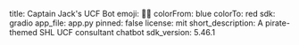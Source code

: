 title: Captain Jack's UCF Bot
emoji: 🏴‍☠️
colorFrom: blue
colorTo: red
sdk: gradio
app_file: app.py
pinned: false
license: mit
short_description: A pirate-themed SHL UCF consultant chatbot
sdk_version: 5.46.1
